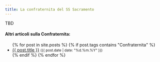```yaml
---
title: La confraternita del SS Sacramento
---
```


TBD








<div class="notice--info">
<h4>Altri articoli sulla Confraternita:</h4>
<ul>
{% for post in site.posts %}
  {% if post.tags contains "Confraternita" %}
  <li>
    <a href="{{ post.url }}">{{ post.title }}</a>
    <small>({{ post.date | date: "%d.%m.%Y"  }})</small>
  </li>
  {% endif %}
{% endfor %}
</ul>
</div>